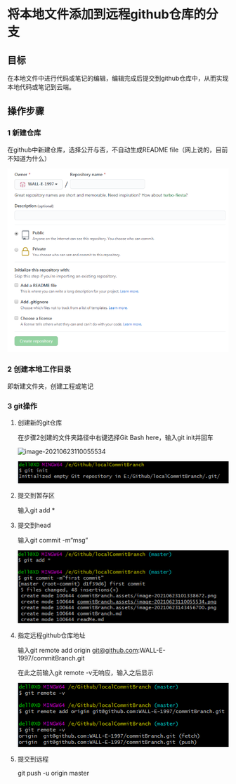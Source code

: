 # 将本地文件添加到远程github仓库的分支

## 目标

在本地文件中进行代码或笔记的编辑，编辑完成后提交到github仓库中，从而实现本地代码或笔记到云端。

## 操作步骤

### 1 新建仓库

在github中新建仓库，选择公开与否，不自动生成README file（网上说的，目前不知道为什么）

![image-20210623101338672](commitBranch.assets/image-20210623101338672.png)

### 2 创建本地工作目录

即新建文件夹，创建工程或笔记

### 3 git操作

1. 创建新的git仓库

   在步骤2创建的文件夹路径中右键选择Git Bash here，输入git init并回车

   ![image-20210623110055534](commitBranch.assets/image-20210623110055534.png)

   ![image-20210623143456700](commitBranch.assets/image-20210623143456700.png)

2. 提交到暂存区

   输入git add *

3. 提交到head

   输入git commit -m“msg”

   ![image-20210623143537450](commitBranch.assets/image-20210623143537450.png)

4. 指定远程github仓库地址

   输入git remote add origin git@github.com:WALL-E-1997/commitBranch.git

   在此之前输入git remote -v无响应，输入之后显示

   ![image-20210623143712055](commitBranch.assets/image-20210623143712055.png)

5. 提交到远程

   git push -u origin master

   

